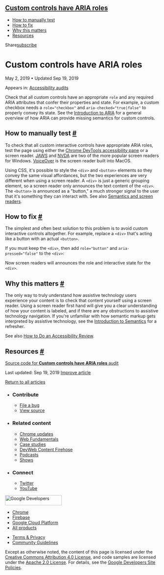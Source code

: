 





## <a href="#custom-controls-have-aria-roles" class="w-toc__header--link">Custom controls have ARIA roles</a>

- [How to manually test](#how-to-manually-test)
- [How to fix](#how-to-fix)
- [Why this matters](#why-this-matters)
- [Resources](#resources)

Share<a href="/newsletter/" class="gc-analytics-event w-actions__fab w-actions__fab--subscribe"><span>subscribe</span></a>

# Custom controls have ARIA roles

May 2, 2019 <span class="w-author__separator">•</span> Updated Sep 19, 2019

<span class="w-post-signpost__title">Appears in:</span> <a href="/lighthouse-accessibility" class="w-post-signpost__link">Accessibility audits</a>

Check that all custom controls have an appropriate `role` and any required ARIA attributes that confer their properties and state. For example, a custom checkbox needs a `role="checkbox"` and `aria-checked="true|false"` to properly convey its state. See the [Introduction to ARIA](https://developers.google.com/web/fundamentals/accessibility/semantics-aria/) for a general overview of how ARIA can provide missing semantics for custom controls.

## How to manually test <a href="#how-to-manually-test" class="w-headline-link">#</a>

To check that all custom interactive controls have appropriate ARIA roles, test the page using either the [Chrome DevTools accessibility pane](https://developers.google.com/web/tools/chrome-devtools/accessibility/reference#pane) or a screen reader. [JAWS](https://www.freedomscientific.com/products/software/jaws/) and [NVDA](https://www.nvaccess.org/) are two of the more popular screen readers for Windows. [VoiceOver](https://www.apple.com/accessibility/mac/vision/) is the screen reader built into MacOS.

Using CSS, it's possible to style the `<div>` and `<button>` elements so they convey the same visual affordances, but the two experiences are very different when using a screen reader. A `<div>` is just a generic grouping element, so a screen reader only announces the text content of the `<div>`. The `<button>` is announced as a "button," a much stronger signal to the user that it's something they can interact with. See also [Semantics and screen readers](/semantics-and-screen-readers).

## How to fix <a href="#how-to-fix" class="w-headline-link">#</a>

The simplest and often best solution to this problem is to avoid custom interactive controls altogether. For example, replace a `<div>` that's acting like a button with an actual `<button>`.

If you must keep the `<div>`, then add `role="button"` and `aria-pressed="false"` to the `<div>`:

Now screen readers will announces the role and interactive state for the `<div>`.

## Why this matters <a href="#why-this-matters" class="w-headline-link">#</a>

The only way to truly understand how assistive technology users experience your content is to check that content yourself using a screen reader. Using a screen reader first hand will give you a clear understanding of how your content is labeled, and if there are any obstructions to assistive technology navigation. If you're unfamiliar with how semantic markup gets interpreted by assistive technology, see the [Introduction to Semantics](https://developers.google.com/web/fundamentals/accessibility/semantics-builtin/) for a refresher.

See also [How to Do an Accessibility Review](https://developers.google.com/web/fundamentals/accessibility/how-to-review#try_it_with_a_screen_reader).

## Resources <a href="#resources" class="w-headline-link">#</a>

[Source code for **Custom controls have ARIA roles** audit](https://github.com/GoogleChrome/lighthouse/blob/master/lighthouse-core/audits/accessibility/manual/custom-controls-roles.js)

<span class="w-mr--sm">Last updated: Sep 19, 2019 </span>[Improve article](https://github.com/GoogleChrome/web.dev/blob/master/src/site/content/en/lighthouse-accessibility/custom-control-roles/index.md)

<a href="/lighthouse-accessibility" class="gc-analytics-event w-article-navigation__link w-article-navigation__link--back w-article-navigation__link--single">Return to all articles</a>

- ### Contribute

  - <a href="https://github.com/GoogleChrome/web.dev/issues/new?assignees=&amp;labels=bug&amp;template=bug_report.md&amp;title=" class="w-footer__linkbox-link">File a bug</a>
  - <a href="https://github.com/googlechrome/web.dev" class="w-footer__linkbox-link">View source</a>

- ### Related content

  - <a href="https://blog.chromium.org/" class="w-footer__linkbox-link">Chrome updates</a>
  - <a href="https://developers.google.com/web/" class="w-footer__linkbox-link">Web Fundamentals</a>
  - <a href="https://developers.google.com/web/showcase/" class="w-footer__linkbox-link">Case studies</a>
  - <a href="https://devwebfeed.appspot.com/" class="w-footer__linkbox-link">DevWeb Content Firehose</a>
  - <a href="/podcasts/" class="w-footer__linkbox-link">Podcasts</a>
  - <a href="/shows/" class="w-footer__linkbox-link">Shows</a>

- ### Connect

  - <a href="https://www.twitter.com/ChromiumDev" class="w-footer__linkbox-link">Twitter</a>
  - <a href="https://www.youtube.com/user/ChromeDevelopers" class="w-footer__linkbox-link">YouTube</a>

<a href="https://developers.google.com/" class="w-footer__utility-logo-link"><img src="/images/lockup-color.png" alt="Google Developers" class="w-footer__utility-logo" width="185" height="33" /></a>

- <a href="https://developer.chrome.com/" class="w-footer__utility-link">Chrome</a>
- <a href="https://firebase.google.com/" class="w-footer__utility-link">Firebase</a>
- <a href="https://cloud.google.com/" class="w-footer__utility-link">Google Cloud Platform</a>
- <a href="https://developers.google.com/products" class="w-footer__utility-link">All products</a>

<!-- -->

- <a href="https://policies.google.com/" class="w-footer__utility-link">Terms &amp; Privacy</a>
- <a href="/community-guidelines/" class="w-footer__utility-link">Community Guidelines</a>

Except as otherwise noted, the content of this page is licensed under the [Creative Commons Attribution 4.0 License](https://creativecommons.org/licenses/by/4.0/), and code samples are licensed under the [Apache 2.0 License](https://www.apache.org/licenses/LICENSE-2.0). For details, see the [Google Developers Site Policies](https://developers.google.com/terms/site-policies).
